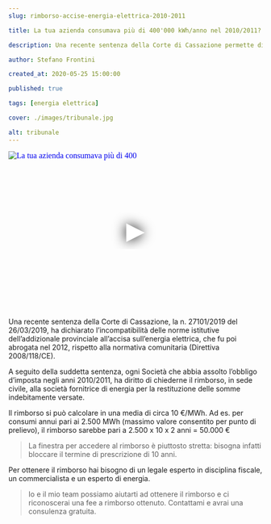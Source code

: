 ```yaml
---
slug: rimborso-accise-energia-elettrica-2010-2011

title: La tua azienda consumava più di 400'000 kWh/anno nel 2010/2011? Potresti aver diritto ad un rimborso di migliaia di euro

description: Una recente sentenza della Corte di Cassazione permette di chiedere il rimborso delle accise sull'energia elettrica versate nel 2010/2011.

author: Stefano Frontini

created_at: 2020-05-25 15:00:00

published: true

tags: [energia elettrica]

cover: ./images/tribunale.jpg

alt: tribunale
---
```


<p></p>
<iframe title="La tua azienda consumava più di 400'000 kWh/anno nel 2010/2011? Potresti aver diritto ad un rimborso di migliaia di euro" style="object-fit: cover; width:100%; height:315px;" src="https://www.youtube.com/embed/CfGwolf20MU?enablejsapi=1" frameborder="0" allow="accelerometer; autoplay; encrypted-media; gyroscope; picture-in-picture" allowfullscreen
srcdoc="<style>*{padding:0;margin:0;overflow:hidden}html,body{height:100%}img,span{position:absolute;width:100%;top:0;bottom:0;margin:auto}span{height:1.5em;text-align:center;font:48px/1.5 sans-serif;color:white;text-shadow:0 0 0.5em black}</style><a href=https://www.youtube.com/embed/CfGwolf20MU?autoplay=1><img src=https://img.youtube.com/vi/CfGwolf20MU/hqdefault.jpg alt='La tua azienda consumava più di 400'000 kWh/anno nel 2010/2011? Potresti aver diritto ad un rimborso di migliaia di euro'><span>▶</span></a>"
></iframe><p></p>

Una recente sentenza della Corte di Cassazione, la n. 27101/2019 del 26/03/2019, ha dichiarato l’incompatibilità delle norme istitutive dell’addizionale provinciale all’accisa sull’energia elettrica, che fu poi abrogata nel 2012, rispetto alla normativa comunitaria (Direttiva 2008/118/CE).

A seguito della suddetta sentenza, ogni Società che abbia assolto l’obbligo d’imposta negli anni 2010/2011, ha diritto di chiederne il rimborso, in sede civile, alla società fornitrice di energia per la restituzione delle somme indebitamente versate.

Il rimborso si può calcolare in una media di circa 10 €/MWh. Ad es. per consumi annui pari ai 2.500 MWh (massimo valore consentito per punto di prelievo), il rimborso sarebbe pari a 2.500 x 10 x 2 anni = 50.000 €

> La finestra per accedere al rimborso è piuttosto stretta: bisogna infatti bloccare il termine di prescrizione di 10 anni.

Per ottenere il rimborso hai bisogno di un legale esperto in disciplina fiscale, un commercialista e un esperto di energia.

> Io e il mio team possiamo aiutarti ad ottenere il rimborso e ci riconoscerai una fee a rimborso ottenuto. <g-link to="/contatti">Contattami</g-link> e avrai una consulenza gratuita.
